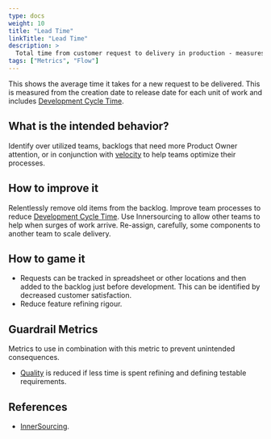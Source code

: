 ```yaml
---
type: docs
weight: 10
title: "Lead Time"
linkTitle: "Lead Time"
description: >
  Total time from customer request to delivery in production - measures entire value stream efficiency
tags: ["Metrics", "Flow"]
---
```


This shows the average time it takes for a new request to be delivered. This is
measured from the creation date to release date for each unit of work and includes [Development Cycle Time](/docs/metrics/development-cycle-time).

## What is the intended behavior?

Identify over utilized teams, backlogs that need more Product Owner attention,
or in conjunction with [velocity](/docs/metrics/velocity) to help teams optimize their processes.

## How to improve it

Relentlessly remove old items from the backlog.
Improve team processes to reduce [Development Cycle Time](/docs/metrics/development-cycle-time).
Use Innersourcing to allow other teams to help when surges of work arrive.
Re-assign, carefully, some components to another team to scale delivery.

## How to game it

- Requests can be tracked in spreadsheet or other locations and then added to
  the backlog just before development. This can be identified by decreased
  customer satisfaction.
- Reduce feature refining rigour.

## Guardrail Metrics

Metrics to use in combination with this metric to prevent unintended consequences.

- [Quality](/docs/metrics/defect-rate) is reduced if less time is spent refining and defining
  testable requirements.

## References

- [InnerSourcing](https://paypal.github.io/InnerSourceCommons/).
